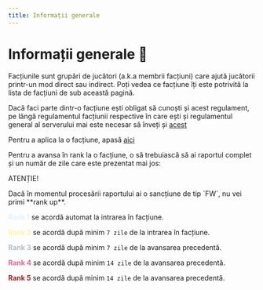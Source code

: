 ```yaml
---
title: Informații generale
---
```


# Informații generale 👥
Facțiunile sunt grupări de jucători (a.k.a membrii facțiuni) care ajută jucătorii printr-un mod direct sau indirect. Poți vedea ce facțiune îți este potrivită la lista de facțiuni de sub această pagină.

Dacă faci parte dintr-o facțiune ești obligat să cunoști și acest regulament, pe lângă regulamentul facțiunii respective în care ești și regulamentul general al serverului mai este necesar să înveți și [acest](https://ragepanel.b-hood.ro/rules/view/regulament-general-factiuni "Regulament factiuni") 

Pentru a aplica la o facțiune, apasă [aici](https://ragepanel.b-hood.ro/factions "Regulament facțiune")

Pentru a avansa în rank la o facțiune, o să trebuiască să ai raportul complet și un număr de zile care este prezentat mai jos:

<div class="danger-container">
    <p class="title">ATENȚIE!</p>
    <p class="description">Dacă în momentul procesării raportului ai o sancțiune de tip `FW`, nu vei primi **rank up**.</p>
</div>

<span style="color:#E3F2FD;"><strong>Rank 1</strong></span> se acordă automat la intrarea în facțiune.

<span style="color:#FFF59D;"><strong>Rank 2</strong></span> se acordă după minim `7 zile` de la intrarea în facțiune.

<span style="color:#B0BEC5;"><strong>Rank 3</strong></span> se acordă după minim `7 zile` de la avansarea precedentă.

<span style="color:#F06292;"><strong>Rank 4</strong></span> se acordă după minim `14 zile` de la avansarea precedentă.

<span style="color:#B71C1C;"><strong>Rank 5</strong></span> se acordă după minim `14 zile` de la avansarea precedentă.

